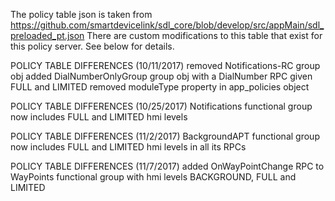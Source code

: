 The policy table json is taken from https://github.com/smartdevicelink/sdl_core/blob/develop/src/appMain/sdl_preloaded_pt.json
There are custom modifications to this table that exist for this policy server. See below for details.

POLICY TABLE DIFFERENCES (10/11/2017)
removed Notifications-RC group obj
added DialNumberOnlyGroup group obj with a DialNumber RPC given FULL and LIMITED
removed moduleType property in app_policies object

POLICY TABLE DIFFERENCES (10/25/2017)
Notifications functional group now includes FULL and LIMITED hmi levels

POLICY TABLE DIFFERENCES (11/2/2017)
BackgroundAPT functional group now includes FULL and LIMITED hmi levels in all its RPCs

POLICY TABLE DIFFERENCES (11/7/2017)
added OnWayPointChange RPC to WayPoints functional group with hmi levels BACKGROUND, FULL and LIMITED
